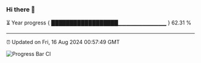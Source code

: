 ### Hi there 👋

⏳ Year progress { ██████████████████▁▁▁▁▁▁▁▁▁▁▁▁ } 62.31 %

---

⏰ Updated on Fri, 16 Aug 2024 00:57:49 GMT

![Progress Bar CI](https://github.com/liununu/liununu/workflows/Progress%20Bar%20CI/badge.svg)
